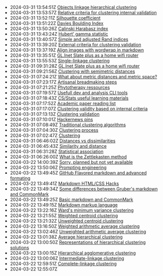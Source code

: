 * 2024-03-31 13:54:51Z [Objects linkage hierarchical clustering](../28)
* 2024-03-31 13:53:57Z [Relative criteria for clustering internal validation](../27)
* 2024-03-31 13:52:11Z [Silhouette coefficient](../26)
* 2024-03-31 13:51:22Z [Davies Boulding Index](../25)
* 2024-03-31 13:50:26Z [Calinski Harabasz index](../24)
* 2024-03-31 13:43:24Z [Hubert' gamma statistic](../22)
* 2024-03-31 13:40:57Z [Simple and adjusted Rand indices](../21)
* 2024-03-31 13:39:20Z [External criteria for clustering validation](../20)
* 2024-03-31 13:37:19Z [Align images with wordwrap in markdown](../19)
* 2024-03-31 13:35:51Z [GL.Inet Slate plus as a home wifi router](../47)
* 2024-03-31 13:55:53Z [Single-linkage clustering](../29)
* 2024-03-31 09:31:28Z [GL.Inet Slate plus as a home wifi router](../18)
* 2024-03-31 09:21:56Z [Clustering with semimetric distances](../17)
* 2024-03-31 07:24:21Z [What about metric distances and metric space?](../16)
* 2024-03-31 07:23:17Z [Artisanal breadmaking steps](../15)
* 2024-03-31 07:21:25Z [Phytotherapy ressources](../14)
* 2024-03-31 07:19:57Z [Usefull dev and analysis CLI tools](../13)
* 2024-03-31 07:18:43Z [CS/Stats useful learning materials](../12)
* 2024-03-31 07:17:52Z [Academic paper reading list ](../11)
* 2024-03-31 07:17:07Z [Clustering validity based on internal criteria](../10)
* 2024-03-31 07:13:13Z [Clustering validation](../9)
* 2024-03-31 07:10:01Z [Hackernews pins ](../8)
* 2024-03-31 07:08:49Z [Traditional clustering algorithms](../7)
* 2024-03-31 07:04:30Z [Clustering process](../6)
* 2024-03-31 07:02:47Z [Clustering](../5)
* 2024-03-31 06:46:02Z [Distances vs dissimilarities](../4)
* 2024-03-31 06:45:43Z [Similarity and distance](../3)
* 2024-03-31 06:31:28Z [Statistical association](../2)
* 2024-03-31 06:26:00Z [What is the Zettlekasten method](../1)
* 2024-03-22 14:00:39Z [Sorry, planned but not yet available](../0)
* 2024-03-22 13:50:06Z [Prompting engineering](../46)
* 2024-03-22 13:49:45Z [GitHub Flavored markdown and advanced formating](../43)
* 2024-03-22 13:49:41Z [Markdown HTML/CSS Hacks](../44)
* 2024-03-22 13:49:34Z [Some differences between Gruber's markdown and CommonMark ](../42)
* 2024-03-22 13:49:25Z [Basic markdown and CommonMark](../41)
* 2024-03-22 13:49:15Z [Markdown markup language](../40)
* 2024-03-22 13:22:16Z [Ward's minimum variance clustering](../39)
* 2024-03-22 13:21:55Z [Weighted centroid clustering](../38)
* 2024-03-22 13:21:32Z [Unweighted centroid clustering](../37)
* 2024-03-22 13:16:50Z [Weighted arithmetic average clustering](../36)
* 2024-03-22 13:02:46Z [Unweighted arithmetic average clustering](../35)
* 2024-03-22 13:01:38Z [Average hierarchical clustering](../34)
* 2024-03-22 13:00:50Z [Representations of hierarchical clustering solutions](../33)
* 2024-03-22 13:00:15Z [Hierarchical agglomerative clustering](../32)
* 2024-03-22 13:00:06Z [Intermediate-linkage clustering](../31)
* 2024-03-22 12:59:51Z [Complete-linkage clustering](../30)
* 2024-03-22 12:55:07Z [](../23)
